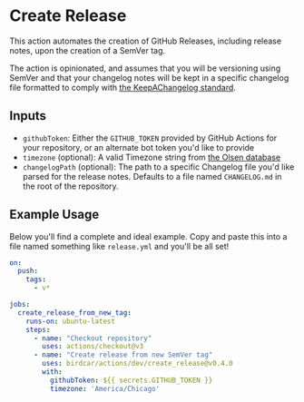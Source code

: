 
# Create Release

This action automates the creation of GitHub Releases, including release notes, upon the creation of a SemVer tag.

The action is opinionated, and assumes that you will be versioning using SemVer and that your changelog notes will be kept in a specific changelog file formatted to comply with [the KeepAChangelog standard](https://keepachangelog.com/en/1.0.0/).

## Inputs

- `githubToken`: Either the `GITHUB_TOKEN` provided by GitHub Actions for your repository, or an alternate bot token you'd like to provide
- `timezone` (optional): A valid Timezone string from [the Olsen database](https://en.wikipedia.org/wiki/List_of_tz_database_time_zones)
- `changelogPath` (optional): The path to a specific Changelog file you'd like parsed for the release notes. Defaults to a file named `CHANGELOG.md` in the root of the repository.

## Example Usage

Below you'll find a complete and ideal example. Copy and paste this into a file named something like `release.yml` and you'll be all set!

```yaml
on:
  push:
    tags:
      - v*

jobs:
  create_release_from_new_tag:
    runs-on: ubuntu-latest
    steps:
      - name: "Checkout repository"
        uses: actions/checkout@v3
      - name: "Create release from new SemVer tag"
        uses: birdcar/actions/dev/create_release@v0.4.0
        with:
          githubToken: ${{ secrets.GITHUB_TOKEN }}
          timezone: 'America/Chicago'
```
